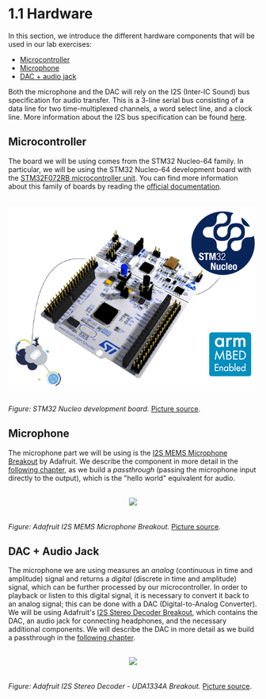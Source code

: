 # 1.1 Hardware

In this section, we introduce the different hardware components that will be used in our lab exercises:
* [Microcontroller](#microcontroller)
* [Microphone](#microphone)
* [DAC + audio jack](#dac_jack)

Both the microphone and the DAC will rely on the I2S (Inter-IC Sound) bus specification for audio transfer. This is a 3-line serial bus consisting of a data line for two time-multiplexed channels, a word select line, and a clock line. More information about the I2S bus specification can be found [here](https://www.sparkfun.com/datasheets/BreakoutBoards/I2SBUS.pdf).

## <a id="microcontroller"></a>Microcontroller

The board we will be using comes from the STM32 Nucleo-64 family. In particular, we will be using the STM32 Nucleo-64 development board with the [STM32F072RB microcontroller unit](https://www.st.com/en/evaluation-tools/nucleo-f072rb.html). You can find more information about this family of boards by reading the [official documentation](https://www.st.com/content/ccc/resource/technical/document/data_brief/c8/3c/30/f7/d6/08/4a/26/DM00105918.pdf/files/DM00105918.pdf/jcr:content/translations/en.DM00105918.pdf).

<br>
<div style="text-align:center"><img src ="figs/nucleo_board.jpg" /></div>
<br>

_Figure: STM32 Nucleo development board._ <a href="https://www.st.com/en/evaluation-tools/nucleo-f072rb.html" target="_blank">Picture source</a>.

## <a id="microphone"></a>Microphone

The microphone part we will be using is the [I2S MEMS Microphone Breakout](https://learn.adafruit.com/adafruit-i2s-mems-microphone-breakout/overview) by Adafruit. We describe the component in more detail in the [following chapter](../../../2/passthrough/1/hardware_interfaces/microphone.md), as we build a _passthrough_  (passing the microphone input directly to the output), which is the "hello world" equivalent for audio.

<br>
<div style="text-align:center"><img src ="figs/sensors_3421_quarter_ORIG.jpg" /></div>
<br>

_Figure: Adafruit I2S MEMS Microphone Breakout._ <a href="http://learn.adafruit.com/assets/39631" target="_blank">Picture source</a>.


## <a id="dac_jack"></a>DAC + Audio Jack

The microphone we are using measures an _analog_ (continuous in time and amplitude) signal and returns a _digital_ (discrete in time and amplitude) signal, which can be further processed by our microcontroller. In order to playback or listen to this digital signal, it is necessary to convert it back to an analog signal; this can be done with a DAC (Digital-to-Analog Converter). We will be using Adafruit's [I2S Stereo Decoder Breakout](https://learn.adafruit.com/adafruit-i2s-stereo-decoder-uda1334a/overview), which contains the DAC, an audio jack for connecting headphones, and the necessary additional components. We will describe the DAC in more detail as we build a passthrough in the [following chapter](../../../2/passthrough/1/hardware_interfaces/dac.md).

<br>
<div style="text-align:center"><img src ="figs/adafruit_products_3678_top_ORIG.jpg" /></div>
<br/>

_Figure: Adafruit I2S Stereo Decoder - UDA1334A Breakout._ <a href="http://learn.adafruit.com/assets/48396" target="_blank">Picture source</a>.
